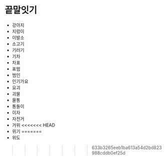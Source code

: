 # 끝말잇기

- 강아지
- 지렁이
- 이발소
- 소고기
- 기러기
- 기차
- 차표
- 표범
- 범인
- 인기가요
- 요괴
- 괴물
- 물통
- 통돌이
- 이자
- 자전거
- 거위
<<<<<<< HEAD
- 위기
=======
- 위도
>>>>>>> 633b3265eeb1ba613a54d2bd823988cddb0ef25d

